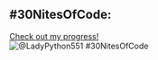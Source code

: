 ## #30NitesOfCode:
  [Check out my progress!](https://www.codedex.io/@LadyPython551/30-nites-of-code)  
  ![@LadyPython551 #30NitesOfCode](https://www.codedex.io/api/petStatus?user=LadyPython551)
